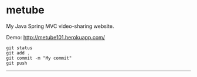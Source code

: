 # metube

My Java Spring MVC video-sharing website.

Demo: http://metube101.herokuapp.com/

```
git status
git add .
git commit -m "My commit"
git push
```

----
